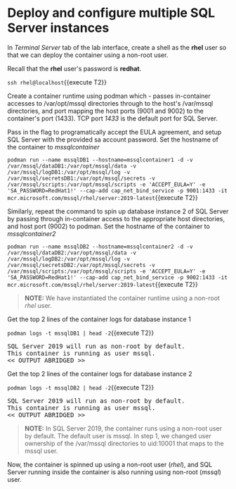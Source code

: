 # Deploy and configure multiple SQL Server instances

In *Terminal Server* tab of the lab interface, create a shell as the __rhel__ user so that we can deploy the container using
a non-root user.

Recall that the __rhel__ user's password is __redhat__.

`ssh rhel@localhost`{{execute T2}}

Create a container runtime using podman which - passes in-container accesses to /var/opt/mssql directories through to 
the host's /var/mssql directories, and port mapping the host ports (9001 and 9002) to the container's port (1433). 
TCP port *1433* is the default port for SQL Server.

Pass in the flag to programatically accept the EULA agreement, and setup SQL Server with the provided sa account password. 
Set the hostname of the container to *mssqlcontainer*

`podman run --name mssqlDB1 --hostname=mssqlcontainer1 -d -v /var/mssql/dataDB1:/var/opt/mssql/data -v /var/mssql/logDB1:/var/opt/mssql/log -v /var/mssql/secretsDB1:/var/opt/mssql/secrets -v /var/mssql/scripts:/var/opt/mssql/scripts -e 'ACCEPT_EULA=Y' -e 'SA_PASSWORD=RedHat1!' --cap-add cap_net_bind_service -p 9001:1433 -it mcr.microsoft.com/mssql/rhel/server:2019-latest`{{execute T2}}

Similarly, repeat the command to spin up database instance 2 of SQL Server by passing through in-container access to the appropriate 
host directories, and host port (9002) to podman. Set the hostname of the container to *mssqlcontainer2*

`podman run --name mssqlDB2 --hostname=mssqlcontainer2 -d -v /var/mssql/dataDB2:/var/opt/mssql/data -v /var/mssql/logDB2:/var/opt/mssql/log -v /var/mssql/secretsDB2:/var/opt/mssql/secrets -v /var/mssql/scripts:/var/opt/mssql/scripts -e 'ACCEPT_EULA=Y' -e 'SA_PASSWORD=RedHat1!' --cap-add cap_net_bind_service -p 9002:1433 -it mcr.microsoft.com/mssql/rhel/server:2019-latest`{{execute T2}}

> **NOTE:** We have instantiated the container runtime using a non-root *rhel* user.

Get the top 2 lines of the container logs for database instance 1

`podman logs -t mssqlDB1 | head -2`{{execute T2}}

<pre class="file">
SQL Server 2019 will run as non-root by default.
This container is running as user mssql.
<< OUTPUT ABRIDGED >>
</pre>

Get the top 2 lines of the container logs for database instance 2

`podman logs -t mssqlDB2 | head -2`{{execute T2}}

<pre class="file">
SQL Server 2019 will run as non-root by default.
This container is running as user mssql.
<< OUTPUT ABRIDGED >>
</pre>


> **NOTE:** In SQL Server 2019, the container runs using a non-root user by default. The default user is mssql. In step 1, we changed user ownership of the /var/mssql directories to uid:10001 that maps to the mssql user. 

Now, the container is spinned up using a non-root user (*rhel*), and SQL Server running inside the container is also running using non-root (*mssql*) user.
